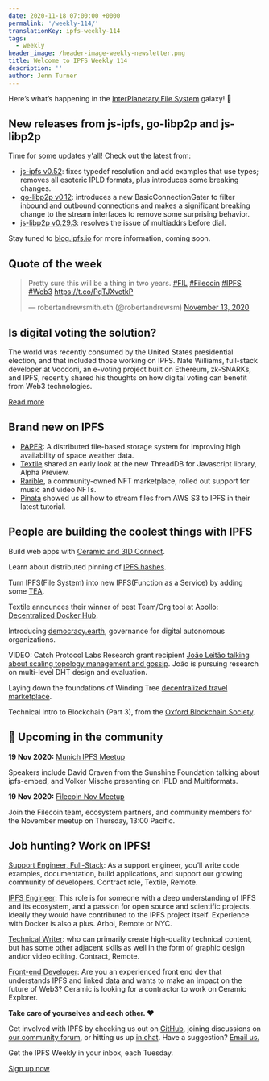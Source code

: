```yaml
---
date: 2020-11-18 07:00:00 +0000
permalink: '/weekly-114/'
translationKey: ipfs-weekly-114
tags:
  - weekly
header_image: /header-image-weekly-newsletter.png
title: Welcome to IPFS Weekly 114
description: ''
author: Jenn Turner
---
```


Here’s what’s happening in the [InterPlanetary File System](https://ipfs.io/) galaxy! 🚀

## New releases from js-ipfs, go-libp2p and js-libp2p

Time for some updates y'all! Check out the latest from:

- [js-ipfs v0.52](https://github.com/ipfs/js-ipfs/releases/tag/ipfs%400.52.0): fixes typedef resolution and add examples that use types; removes all esoteric IPLD formats, plus introduces some breaking changes.
- [go-libp2p v0.12](https://github.com/libp2p/go-libp2p/releases/tag/v0.12.0): introduces a new BasicConnectionGater to filter inbound and outbound connections and makes a significant breaking change to the stream interfaces to remove some surprising behavior.
- [js-libp2p v0.29.3](https://github.com/libp2p/js-libp2p/releases/tag/v0.29.3): resolves the issue of multiaddrs before dial.

Stay tuned to [blog.ipfs.io](https://blog.ipfs.io/) for more information, coming soon.

## Quote of the week

<blockquote class="twitter-tweet"><p lang="en" dir="ltr">Pretty sure this will be a thing in two years. <a href="https://twitter.com/hashtag/FIL?src=hash&amp;ref_src=twsrc%5Etfw">#FIL</a> <a href="https://twitter.com/hashtag/Filecoin?src=hash&amp;ref_src=twsrc%5Etfw">#Filecoin</a> <a href="https://twitter.com/hashtag/IPFS?src=hash&amp;ref_src=twsrc%5Etfw">#IPFS</a> <a href="https://twitter.com/hashtag/Web3?src=hash&amp;ref_src=twsrc%5Etfw">#Web3</a> <a href="https://t.co/PqTJXvetkP">https://t.co/PqTJXvetkP</a></p>&mdash; robertandrewsmith.eth (@robertandrewsm) <a href="https://twitter.com/robertandrewsm/status/1327307937409327116?ref_src=twsrc%5Etfw">November 13, 2020</a></blockquote>

## Is digital voting the solution?

The world was recently consumed by the United States presidential election, and that included those working on IPFS. Nate Williams, full-stack developer at Vocdoni, an e-voting project built on Ethereum, zk-SNARKs, and IPFS, recently shared his thoughts on how digital voting can benefit from Web3 technologies.

[Read more](https://www.coindesk.com/digital-voting-privacy-blockchain)

## Brand new on IPFS

- [PAPER](https://www.researchgate.net/publication/337450101_A_Distributed_File-Based_Storage_System_for_Improving_High_Availability_of_Space_Weather_Data): A distributed file-based storage system for improving high availability of space weather data.
- [Textile](https://blog.textile.io/threaddb-for-javascript-alpha-preview/) shared an early look at the new ThreadDB for Javascript library, Alpha Preview.
- [Rarible](https://twitter.com/rariblecom/status/1325859471332171783), a community-owned NFT marketplace, rolled out support for music and video NFTs.
- [Pinata](https://medium.com/pinata/stream-files-from-aws-s3-to-ipfs-a0e23ffb7ae5) showed us all how to stream files from AWS S3 to IPFS in their latest tutorial.

## People are building the coolest things with IPFS

Build web apps with [Ceramic and 3ID Connect](https://medium.com/ceramic/tutorial-build-web-apps-with-ceramic-and-3id-connect-bd1353b8876a).

Learn about distributed pinning of [IPFS hashes](https://medium.com/avado-node/distributed-pinning-of-ipfs-hashes-a6a977f980d3).

Turn IPFS(File System) into new IPFS(Function as a Service) by adding some [TEA](https://medium.com/@pushbar/turn-ipfs-file-system-into-new-ipfs-function-as-a-service-by-adding-some-tea-ec1d97ce59e6).

Textile announces their winner of best Team/Org tool at Apollo: [Decentralized Docker Hub](https://blog.textile.io/apollo-ddocker-winner/).

Introducing [democracy.earth](https://democracy.earth/), governance for digital autonomous organizations.

VIDEO: Catch Protocol Labs Research grant recipient [João Leitão talking about scaling topology management and gossip](https://www.youtube.com/watch?v=jheTqE-aEe0&list=PLhuBigpl7lqu6xWpiXtbEzJQtlMH1tqoG&index=1). João is pursuing research on multi-level DHT design and evaluation.

Laying down the foundations of Winding Tree [decentralized travel marketplace](https://blog.windingtree.com/laying-down-the-foundations-of-winding-tree-decentralized-travel-marketplace-3007ac896f3f).

Technical Intro to Blockchain (Part 3), from the [Oxford Blockchain Society](https://oxfordblockchain.medium.com/technical-intro-to-blockchain-part-3-68a6dccc429e).

## 📆 Upcoming in the community

**19 Nov 2020:** [Munich IPFS Meetup](https://www.meetup.com/de-DE/Munich-IPFS-User-Group)

Speakers include David Craven from the Sunshine Foundation talking about ipfs-embed, and Volker Mische presenting on IPLD and Multiformats.

**19 Nov 2020:** [Filecoin Nov Meetup](https://www.meetup.com/Filecoin-San-Francisco/events/274375839/)

Join the Filecoin team, ecosystem partners, and community members for the November meetup on Thursday, 13:00 Pacific.

## Job hunting? Work on IPFS!

[Support Engineer, Full-Stack](https://textile.breezy.hr/p/b4aada03ce62-support-engineer-full-stack-contractor): As a support engineer, you’ll write code examples, documentation, build applications, and support our growing community of developers. Contract role, Textile, Remote.

[IPFS Engineer](https://authenticjobs.com/job/3315/arbol-inc-ipfs-engineer): This role is for someone with a deep understanding of IPFS and its ecosystem, and a passion for open source and scientific projects. Ideally they would have contributed to the IPFS project itself. Experience with Docker is also a plus. Arbol, Remote or NYC.

[Technical Writer](https://www.notion.so/Hiring-Technical-Writer-bc6a543f6bea40f28c06abfbfd810ea4): who can primarily create high-quality technical content, but has some other adjacent skills as well in the form of graphic design and/or video editing. Contract, Remote.

[Front-end Developer](https://twitter.com/ceramicnetwork/status/1305886402886995968): Are you an experienced front end dev that understands IPFS and linked data and wants to make an impact on the future of Web3? Ceramic is looking for a contractor to work on Ceramic Explorer.

**Take care of yourselves and each other. ❤️**

Get involved with IPFS by checking us out on [GitHub](https://github.com/ipfs), joining discussions on [our community forum](https://discuss.ipfs.io/), or hitting us up [in chat](https://riot.im/app/#/room/#ipfs:matrix.org). Have a suggestion? [Email us.](mailto:newsletter@ipfs.io)

Get the IPFS Weekly in your inbox, each Tuesday.

<p><a href="https://ipfs.us4.list-manage.com/subscribe?u=25473244c7d18b897f5a1ff6b&amp;id=cad54b2230" class="button button-primary">Sign up now</a></p>
